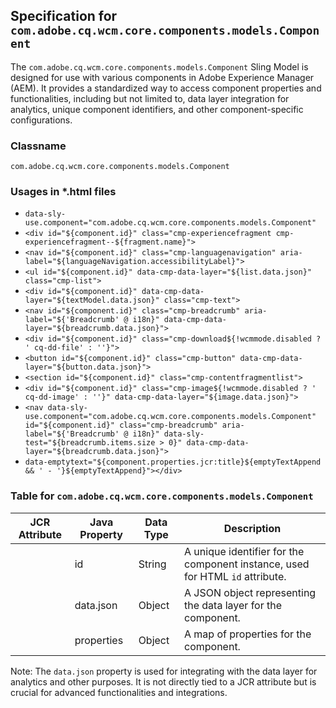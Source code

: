 <!-- AIGenVersion(5db99ecaa1, generalsystemmessage.prompt-1.0, generateModelAttributeList.md-1.4, README.md-c085f77001, embed.html-7ac2e0c719, title.html-8a4f9c10ce, separator.html-bd91b49ac4, image.html-a1cb9b0eac, contentfragmentlist.html-1588d98055, button.html-72c3ca57fa, download.html-b96985353f, list.html-b40becf9af, languagenavigation.html-5f53cfa026, text.html-c5e39866f6, breadcrumb.html-f4c7ffeb4a, experiencefragment.html-73d23fd393) -->

Specification for `com.adobe.cq.wcm.core.components.models.Component`
---

The `com.adobe.cq.wcm.core.components.models.Component` Sling Model is designed for use with various components in Adobe
Experience Manager (AEM). It provides a standardized way to access component properties and functionalities, including
but not limited to, data layer integration for analytics, unique component identifiers, and other component-specific
configurations.

### Classname

`com.adobe.cq.wcm.core.components.models.Component`

### Usages in *.html files

- `data-sly-use.component="com.adobe.cq.wcm.core.components.models.Component"`
- `<div id="${component.id}" class="cmp-experiencefragment cmp-experiencefragment--${fragment.name}">`
- `<nav id="${component.id}" class="cmp-languagenavigation" aria-label="${languageNavigation.accessibilityLabel}">`
- `<ul id="${component.id}" data-cmp-data-layer="${list.data.json}" class="cmp-list">`
- `<div id="${component.id}" data-cmp-data-layer="${textModel.data.json}" class="cmp-text">`
- `<nav id="${component.id}" class="cmp-breadcrumb" aria-label="${'Breadcrumb' @ i18n}" data-cmp-data-layer="${breadcrumb.data.json}">`
- `<div id="${component.id}" class="cmp-download${!wcmmode.disabled ? ' cq-dd-file' : ''}">`
- `<button id="${component.id}" class="cmp-button" data-cmp-data-layer="${button.data.json}">`
- `<section id="${component.id}" class="cmp-contentfragmentlist">`
- `<div id="${component.id}" class="cmp-image${!wcmmode.disabled ? ' cq-dd-image' : ''}" data-cmp-data-layer="${image.data.json}">`
- `<nav data-sly-use.component="com.adobe.cq.wcm.core.components.models.Component" id="${component.id}" class="cmp-breadcrumb" aria-label="${'Breadcrumb' @ i18n}" data-sly-test="${breadcrumb.items.size > 0}" data-cmp-data-layer="${breadcrumb.data.json}">`
- `data-emptytext="${component.properties.jcr:title}${emptyTextAppend && ' - '}${emptyTextAppend}"></div>`

### Table for `com.adobe.cq.wcm.core.components.models.Component`

| JCR Attribute | Java Property | Data Type | Description                                                                   |
|---------------|---------------|-----------|-------------------------------------------------------------------------------|
|               | id            | String    | A unique identifier for the component instance, used for HTML `id` attribute. |
|               | data.json     | Object    | A JSON object representing the data layer for the component.                  |
|               | properties    | Object    | A map of properties for the component.                                        |

Note: The `data.json` property is used for integrating with the data layer for analytics and other purposes. It is not
directly tied to a JCR attribute but is crucial for advanced functionalities and integrations.
